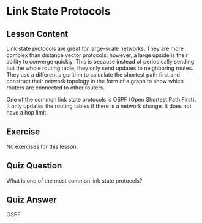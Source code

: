 # Link State Protocols

## Lesson Content

Link state protocols are great for large-scale networks. They are more complex than distance vector protocols; however, a large upside is their ability to converge quickly. This is because instead of periodically sending out the whole routing table, they only send updates to neighboring routes. They use a different algorithm to calculate the shortest path first and construct their network topology in the form of a graph to show which routers are connected to other routers.

One of the common link state protocols is OSPF (Open Shortest Path First). It only updates the routing tables if there is a network change. It does not have a hop limit.

## Exercise

No exercises for this lesson.

## Quiz Question

What is one of the most common link state protocols?

## Quiz Answer

OSPF
